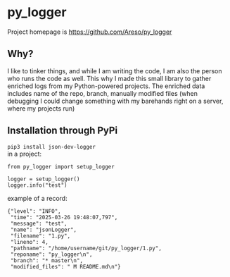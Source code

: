 # py_logger
Project homepage is https://github.com/Areso/py_logger

## Why?

I like to tinker things, and while I am writing the code, I am also the person who runs the code as well. This why I made this small library to gather enriched logs from my Python-powered projects. The enriched data includes name of the repo, branch, manually modified files (when debugging I could change something with my barehands right on a server, where my projects run)

## Installation through PyPi
`pip3 install json-dev-logger`  
in a project:  
```
from py_logger import setup_logger

logger = setup_logger()
logger.info("test")
```  

example of a record:  
```
{"level": "INFO", 
 "time": "2025-03-26 19:48:07,797", 
 "message": "test", 
 "name": "jsonLogger", 
 "filename": "1.py", 
 "lineno": 4, 
 "pathname": "/home/username/git/py_logger/1.py", 
 "reponame": "py_logger\n", 
 "branch": "* master\n", 
 "modified_files": " M README.md\n"}
```
